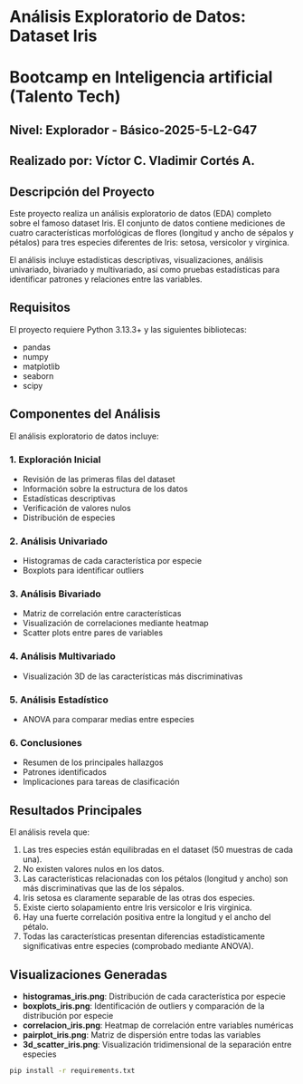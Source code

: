# Análisis Exploratorio de Datos: Dataset Iris

# Bootcamp en Inteligencia artificial (Talento Tech)
## Nivel: Explorador - Básico-2025-5-L2-G47
## Realizado por:  Víctor C. Vladimir Cortés A.

## Descripción del Proyecto

Este proyecto realiza un análisis exploratorio de datos (EDA) completo sobre el famoso dataset Iris. El conjunto de datos contiene mediciones de cuatro características morfológicas de flores (longitud y ancho de sépalos y pétalos) para tres especies diferentes de Iris: setosa, versicolor y virginica.

El análisis incluye estadísticas descriptivas, visualizaciones, análisis univariado, bivariado y multivariado, así como pruebas estadísticas para identificar patrones y relaciones entre las variables.

## Requisitos

El proyecto requiere Python 3.13.3+ y las siguientes bibliotecas:

- pandas
- numpy
- matplotlib
- seaborn
- scipy

## Componentes del Análisis

El análisis exploratorio de datos incluye:

### 1. Exploración Inicial
* Revisión de las primeras filas del dataset
* Información sobre la estructura de los datos
* Estadísticas descriptivas
* Verificación de valores nulos
* Distribución de especies

### 2. Análisis Univariado
* Histogramas de cada característica por especie
* Boxplots para identificar outliers

### 3. Análisis Bivariado
* Matriz de correlación entre características
* Visualización de correlaciones mediante heatmap
* Scatter plots entre pares de variables

### 4. Análisis Multivariado
* Visualización 3D de las características más discriminativas

### 5. Análisis Estadístico
* ANOVA para comparar medias entre especies

### 6. Conclusiones
* Resumen de los principales hallazgos
* Patrones identificados
* Implicaciones para tareas de clasificación

## Resultados Principales

El análisis revela que:

1. Las tres especies están equilibradas en el dataset (50 muestras de cada una).
2. No existen valores nulos en los datos.
3. Las características relacionadas con los pétalos (longitud y ancho) son más discriminativas que las de los sépalos.
4. Iris setosa es claramente separable de las otras dos especies.
5. Existe cierto solapamiento entre Iris versicolor e Iris virginica.
6. Hay una fuerte correlación positiva entre la longitud y el ancho del pétalo.
7. Todas las características presentan diferencias estadísticamente significativas entre especies (comprobado mediante ANOVA).

## Visualizaciones Generadas

* **histogramas_iris.png**: Distribución de cada característica por especie
* **boxplots_iris.png**: Identificación de outliers y comparación de la distribución por especie
* **correlacion_iris.png**: Heatmap de correlación entre variables numéricas
* **pairplot_iris.png**: Matriz de dispersión entre todas las variables
* **3d_scatter_iris.png**: Visualización tridimensional de la separación entre especies

```bash
pip install -r requirements.txt